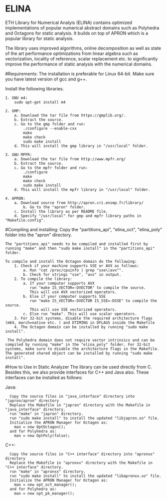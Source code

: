 # ELINA
ETH Library for Numerical Analyis (ELINA) contains optimized implementations of popular numerical abstract domains such as Polyhedra and Octagons for static analysis. It builds on top of APRON which is a popular library for static analysis. 

The library uses improved algorithms, online decomposition as well as state of the art performance optimizations from linear algebra such as vectorization, locality of reference, scalar replacement etc. to significantly improve the performance of static analysis with the numerical domains.

#Requirements:
  The installation is preferable for Linux 64-bit. Make sure you have latest version of gcc and g++.

  Install the following libraries.

    1. GNU m4:
		sudo apt-get install m4

    2. GMP:
		a. Download the tar file from https://gmplib.org/.
		b. Extract the source.
		c. Go to the gmp folder and run:
			./configure --enable-cxx
			make 
			make check
			sudo make install
		d. This will install the gmp library in "/usr/local" folder.

    3. GNU MPFR:
		a. Download the tar file from http://www.mpfr.org/
		b. Extract the source.
		c. Go to the mpfr folder and run:
			./configure
			make
			make check
			sudo make install
		d. This will install the mpfr library in "/usr/local" folder.

    4. APRON:
		a. Download source from http://apron.cri.ensmp.fr/library/
        	b. Go to the "apron" folder.
		c. Install the library as per README file. 
		d. Specify "/usr/local" for gmp and mpfr library paths in "Makefile.config".
  
#Compiling and installing:
    Copy the "partitions_api", "elina_oct", "elina_poly" folder into the "apron" directory. 
    
    The "partitions_api" needs to be compiled and installed first by running "make" and then "sudo make install" in the "partitions_api" folder.
    
    To compile and install the Octagon domain do the following:
		1. Check if your machine supports SSE or AVX as follows:
			a. Run "cat /proc/cpuinfo | grep "sse\|avx"".
			b. Check for strings "sse", "avx" in output.
		2. To compile the library: 
			a. If your computer supports AVX 
			   run "make IS_VECTOR=-DVECTOR" to compile the source. 
			   This will use AVX vectorized operators.
			b. Else if your computer supports SSE 
			   run "make IS_VECTOR=-DVECTOR IS_SSE=-DSSE" to compile the source. 
			   This will use SSE vectorized operators.
			c. Else run "make". This will use scalar operators.
		3. For 32-bit systems, disable the required architecture flags (m64, march=native etc. ) and DTIMING in DFLAGS inside the Makefile
		4. The Octagon domain can be installed by running "sudo make install".
      
     The Polyhedra domain does not require vector intrinsics and can be compiled by running "make" in the "elina_poly" folder. For 32-bit systems, make sure to disable the architecture flags in the Makefile. The generated shared object can be installed by running "sudo make install".

    
#How to Use in Static Analyzer
  The library can be used directly from C. Besides this, we also provide interfaces for C++ and Java also.
  These interfaces can be installed as follows:

  Java:
	
      Copy the source files in "java_interface" directory into "japron/apron" directory
      Replace the Makefile in "japron" directory with the Makefile in "java_interface" directory.
      run "make" in "japron" directory.
      run "sudo make install" to install the updated "libjapron.so" file.
      Initialize the APRON Manager for Octagon as:
        man = new OptOctagon();
      and for Polyhedra as:
        man = new OptPoly(false);
      
  C++:
      
      Copy the source files in "C++ interface" directory into "apronxx" directory
      Replace the Makefile in "apronxx" directory with the Makefile in "C++ interface" directory.
      run "make" in "apronxx" directory.
      run "sudo make install" to install the updated "libapronxx.so" file.
      Initialize the APRON Manager for Octagon as:
        man = new opt_oct_manager();
      and for Polyhedra as:
        man = new opt_pk_manager();
